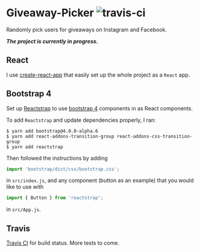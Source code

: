 # Giveaway-Picker ![travis-ci](https://travis-ci.org/42mandychen/giveawaypicker.svg?branch=master)
Randomly pick users for giveaways on Instagram and Facebook.

***The project is currently in progress.***

## React

I use [create-react-app](https://github.com/facebookincubator/create-react-app) that easily set up the whole project as a `React` app.

## Bootstrap 4

Set up [Reactstrap](http://reactstrap.github.io/) to use [bootstrap 4](https://v4-alpha.getbootstrap.com/) components in as React components.

To add `Reactstrap` and update dependencies properly, I ran:

```shell
$ yarn add bootstrap@4.0.0-alpha.6
$ yarn add react-addons-transition-group react-addons-css-transition-group
$ yarn add reactstrap
```

Then followed the instructions by adding

```javascript
import 'bootstrap/dist/css/bootstrap.css';
```

in `src/index.js`, and any component (button as an example) that you would like to use with

```javascript
import { Button } from 'reactstrap';
```

in `src/App.js`.

## Travis

[Travis CI](https://travis-ci.org/) for build status. More tests to come.